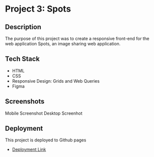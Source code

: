 # Project 3: Spots

## Description

The purpose of this project was to create a responsive front-end for the web application Spots, an image sharing web application.

## Tech Stack

- HTML
- CSS
- Responsive Design: Grids and Web Queries
- Figma

## Screenshots

Mobile Screenshot
Desktop Screenhot

## Deployment

This project is deployed to Github pages

- [Deployment Link](https://chondasaine.github.io/se_project_spots/)
